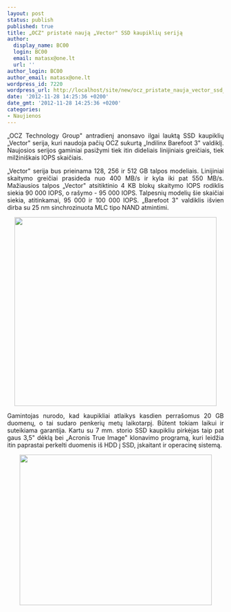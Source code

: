 ```yaml
---
layout: post
status: publish
published: true
title: „OCZ" pristatė naują „Vector" SSD kaupiklių seriją
author:
  display_name: BC00
  login: BC00
  email: matasx@one.lt
  url: ''
author_login: BC00
author_email: matasx@one.lt
wordpress_id: 7220
wordpress_url: http://localhost/site/new/ocz_pristate_nauja_vector_ssd_kaupikliu_serija/
date: '2012-11-28 14:25:36 +0200'
date_gmt: '2012-11-28 14:25:36 +0200'
categories:
- Naujienos
---
```

<p style="text-align: justify;">
	&bdquo;OCZ Technology Group&quot; antradienį anonsavo ilgai lauktą SSD kaupiklių &bdquo;Vector&quot; serija, kuri naudoja pačių OCZ sukurtą &bdquo;Indilinx Barefoot 3&quot; valdiklį. Naujosios serijos gaminiai pasižymi tiek itin dideliais linijiniais greičiais, tiek milžini&scaron;kais IOPS skaičiais.</p>
<p style="text-align: justify;">
	&bdquo;Vector&quot; serija bus prieinama 128, 256 ir 512 GB talpos modeliais. Linijiniai skaitymo greičiai prasideda nuo 400 MB/s ir kyla iki pat 550 MB/s. Mažiausios talpos &bdquo;Vector&quot; atsitiktinio 4 KB blokų skaitymo IOPS rodiklis siekia 90 000 IOPS, o ra&scaron;ymo - 95 000 IOPS. Talpesnių modelių &scaron;ie skaičiai siekia, atitinkamai, 95 000 ir 100 000 IOPS. &bdquo;Barefoot 3&quot; valdiklis i&scaron;vien dirba su 25 nm sinchrozinuota MLC tipo NAND atmintimi.</p>
<p style="text-align: center;">
	<img alt="" src="http://technews.lt/userfiles/ocz_vector_ssd_spec.png" style="width: 470px; height: 439px;" /></p>
<p style="text-align: justify;">
	Gamintojas nurodo, kad kaupikliai atlaikys kasdien perra&scaron;omus 20 GB duomenų, o tai sudaro penkerių metų laikotarpį. Būtent tokiam laikui ir suteikiama garantija. Kartu su 7 mm. storio SSD kaupikliu pirkėjas taip pat gaus 3,5&quot; dėklą bei &bdquo;Acronis True Image&quot; klonavimo programą, kuri leidžia itin paprastai perkelti duomenis i&scaron; HDD į SSD, įskaitant ir operacinę sistemą.</p>
<p style="text-align: center;">
	<img alt="" src="http://technews.lt/userfiles/OCZvector.jpg" style="width: 447px; height: 350px;" /></p>
